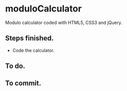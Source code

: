 # moduloCalculator

Modulo calculator coded with HTML5, CSS3 and jQuery.

## Steps finished.

* Code the calculator.

## To do.



## To commit.